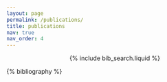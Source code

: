 ```yaml
---
layout: page
permalink: /publications/
title: publications
nav: true
nav_order: 4
---
```


<!-- _pages/publications.md -->

<!-- Bibsearch Feature -->
<div style="text-align: center;">
{% include bib_search.liquid %}
</div>

<div class="publications">

{% bibliography %}

</div>
